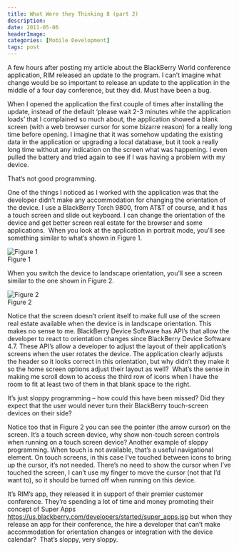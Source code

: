 ```yaml
---
title: What Were they Thinking 8 (part 2)
description: 
date: 2011-05-06
headerImage: 
categories: [Mobile Development]
tags: post
---
```


A few hours after posting my article about the BlackBerry World conference application, RIM released an update to the program. I can’t imagine what change would be so important to release an update to the application in the middle of a four day conference, but they did. Must have been a bug.

When I opened the application the first couple of times after installing the update, instead of the default ‘please wait 2-3 minutes while the application loads’ that I complained so much about, the application showed a blank screen (with a web browser cursor for some bizarre reason) for a really long time before opening. I imagine that it was somehow updating the existing data in the application or upgrading a local database, but it took a really long time without any indication on the screen what was happening. I even pulled the battery and tried again to see if I was having a problem with my device.

That’s not good programming.

One of the things I noticed as I worked with the application was that the developer didn’t make any accommodation for changing the orientation of the device. I use a BlackBerry Torch 9800, from AT&T of course, and it has a touch screen and slide out keyboard. I can change the orientation of the device and get better screen real estate for the browser and some applications.  When you look at the application in portrait mode, you’ll see something similar to what’s shown in Figure 1.

![Figure 1](/images/2011/bb_app_world_app_3.jpg)  
Figure 1

  
When you switch the device to landscape orientation, you’ll see a screen similar to the one shown in Figure 2.

![Figure 2](/images/2011/bb_app_world_app_4.jpg)  
Figure 2

Notice that the screen doesn’t orient itself to make full use of the screen real estate available when the device is in landscape orientation. This makes no sense to me. BlackBerry Device Software has API’s that allow the developer to react to orientation changes since BlackBerry Device Software 4.7. These API’s allow a developer to adjust the layout of their application’s screens when the user rotates the device. The application clearly adjusts the header so it looks correct in this orientation, but why didn’t they make it so the home screen options adjust their layout as well?  What’s the sense in making me scroll down to access the third row of icons when I have the room to fit at least two of them in that blank space to the right.

It’s just sloppy programming – how could this have been missed? Did they expect that the user would never turn their BlackBerry touch-screen devices on their side?

Notice too that in Figure 2 you can see the pointer (the arrow cursor) on the screen. It’s a touch screen device, why show non-touch screen controls when running on a touch screen device? Another example of sloppy programming. When touch is not available, that’s a useful navigational element. On touch screens, in this case I’ve touched between icons to bring up the cursor, it’s not needed. There’s no need to show the cursor when I’ve touched the screen, I can’t use my finger to move the cursor (not that I’d want to), so it should be turned off when running on this device. 

It’s RIM’s app, they released it in support of their premier customer conference. They’re spending a lot of time and money promoting their concept of Super Apps https://us.blackberry.com/developers/started/super_apps.jsp but when they release an app for their conference, the hire a developer that can’t make accommodation for orientation changes or integration with the device calendar?  That’s sloppy, very sloppy.